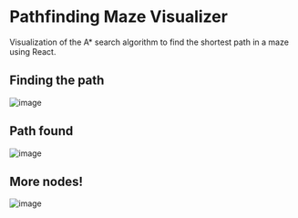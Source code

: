 # Pathfinding Maze Visualizer
Visualization of the A* search algorithm to find the shortest path in a maze using React.

## Finding the path
![image](https://user-images.githubusercontent.com/62865318/147420755-937730b2-5de0-4b29-9ebb-fbf68f481586.png)

## Path found
![image](https://user-images.githubusercontent.com/62865318/147420758-761b81f0-d5cc-41e3-bee4-205e33275b06.png)

## More nodes!
![image](https://user-images.githubusercontent.com/62865318/147634452-8e07dc01-6f56-4e6e-968d-90df35aee800.png)

